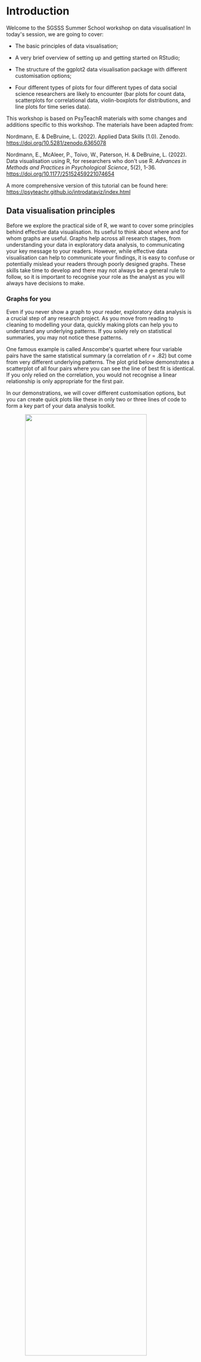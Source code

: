 # Introduction

Welcome to the SGSSS Summer School workshop on data visualisation! In today's session, we are going to cover:

- The basic principles of data visualisation;

- A very brief overview of setting up and getting started on RStudio;

- The structure of the ggplot2 data visualisation package with different customisation options;

- Four different types of plots for four different types of data social science researchers are likely to encounter (bar plots for count data, scatterplots for correlational data, violin-boxplots for distributions, and line plots for time series data).

This workshop is based on PsyTeachR materials with some changes and additions specific to this workshop. The materials have been adapted from:

Nordmann, E. & DeBruine, L. (2022). Applied Data Skills (1.0). Zenodo. https://doi.org/10.5281/zenodo.6365078

Nordmann, E., McAleer, P., Toivo, W., Paterson, H. & DeBruine, L. (2022). Data visualisation using R, for researchers who don't use R. *Advances in Methods and Practices in Psychological Science*, 5(2), 1-36. https://doi.org/10.1177/25152459221074654

A more comprehensive version of this tutorial can be found here: https://psyteachr.github.io/introdataviz/index.html

## Data visualisation principles

Before we explore the practical side of R, we want to cover some principles behind effective data visualisation. Its useful to think about where and for whom graphs are useful. Graphs help across all research stages, from understanding your data in exploratory data analysis, to communicating your key message to your readers. However, while effective data visualisation can help to communicate your findings, it is easy to confuse or potentially mislead your readers through poorly designed graphs. These skills take time to develop and there may not always be a general rule to follow, so it is important to recognise your role as the analyst as you will always have decisions to make. 

### Graphs for you 

Even if you never show a graph to your reader, exploratory data analysis is a crucial step of any research project. As you move from reading to cleaning to modelling your data, quickly making plots can help you to understand any underlying patterns. If you solely rely on statistical summaries, you may not notice these patterns. 

One famous example is called Anscombe's quartet where four variable pairs have the same statistical summary (a correlation of *r* = .82) but come from very different underlying patterns. The plot grid below demonstrates a scatterplot of all four pairs where you can see the line of best fit is identical. If you only relied on the correlation, you would not recognise a linear relationship is only appropriate for the first pair. 

In our demonstrations, we will cover different customisation options, but you can create quick plots like these in only two or three lines of code to form a key part of your data analysis toolkit. 

<img src="01-ch1-introduction_files/figure-html/anscombes quartet-1.png" width="80%" style="display: block; margin: auto;" />

### Graphs for your reader

When it is time to create visualisations for the benefit of your reader, graphs are capable of communicating your message faster and more effectively than any written summary. It is important though to balance efficiency with transparency about the underlying data. As we saw with Anscombe's quartet, simple summaries can mask more complicated problems. 

For example, you will often see bar plots in journal articles to show the difference between groups or conditions. Bar plots are great for displaying frequencies but when they are used to represent continuous data they can hide important details about the underlying data (see [Weissgerber et al., 2015](https://journals.plos.org/plosbiology/article?id=10.1371/journal.pbio.1002128)). The graphs below show a regular bar plot and then with the data superimposed. In the left plot (A), the two patterns of data look almost identical, but in the right plot (B), you can see they come from very different underlying distributions. 

<img src="01-ch1-introduction_files/figure-html/barbarplots-1.png" width="80%" style="display: block; margin: auto;" />

Your role as the data analyst is key here as what might be important in one type of plot or for one audience might be different in another context. It will be down to you to choose the type of plot you think is best suited to the data you are working with and the design features you choose to emphasise such as the underlying data or the comparisons you want your readers to focus on.

In the following sections, we provide a brief overview of different kinds of principles and design features to keep in mind before we introduce you to creating different plots in R later in the workshop. We could easily spend the whole workshop covering good and bad plot design, so we recommend chapter one - looking at data - from [Data Visualisation](https://socviz.co/index.html#preface) by Healy (2018) and the comprehensive journal article [The Science of Visual Data Communication: What Works](https://doi.org/10.1177/15291006211051956) by Franconeri et al. (2021) for further reading. 

### Common visual illusions 

Your visual system is pretty powerful and allows you to rapidly search for patterns in visual information. But for the same reasons that make graphs effective at communicating information, design features can also play tricks on the visual system and create illusions. Franconeri et al. organise illusions into different graph features including position, length, area, angle, and intensity. For the purposes of our demonstration and the graphs we will use, we will focus on two problems: y-axis truncation and choice of colour combinations.  

#### Y-axis truncation

One of the most powerful and most common illusions that can mislead people is truncated or non-zero axes, where (typically) the y-axis is shortened to zoom in on a smaller range of values. Franconeri et al. (2021) discuss studies that show people overestimate differences between two groups when you tell them the truncation is present and even if you get people to manually enter the values from each bar. For example, the bar plot below shows the same difference across the full 0 to 100 scale (A), then truncated between 45 and 60 to highlight the difference (B). 

<img src="01-ch1-introduction_files/figure-html/y axis trunc-1.png" width="80%" style="display: block; margin: auto;" />

This is another area where it takes time and experience to recognise where y-axis trunctation is misleading or not. Although we are not trying to turn this into a bar plot witch hunt, as a general rule of thumb, its usually not a good idea to truncate the y-axis of a bar plot as they are meant to display frequencies with a logical zero point. On the other hand, its acceptable to truncate line plots (chapter 6) as they are designed to show changes across time. For further information on the nuances, see [Correll et al. (2020)](http://arxiv.org/abs/1907.02035) who discuss when y-axis truncation can be honest or deceptive. 

#### Colour-vision impairments

One important design feature is how you will distinguish between different elements of your graph. Colour can be used to effectively code different groups or conditions, but many analysts do not think carefully about colour combinations. Colour-vision impairments affect a significant number of people, so it is important to consider whether someone who is colour blind could distinguish between groups/conditions and understand the message you are trying to communicate. In the plot below, on the top (A) is a scatterplot using green and purple, which can look identical for some types of colourblindness. On the bottom (B) is the same scatterplot using a colour blind friendly palette of greens. 

Fortunately, it is easy to choose colour blind friendly combinations as the R package we will be using comes with different palette options designed to be easier to read with colourblindness and that you can print in greyscale. We will demonstrate how you can do this in chapter three. 

<img src="01-ch1-introduction_files/figure-html/different colour schemes-1.png" width="80%" style="display: block; margin: auto;" />

### Highlight comparisons of interest

When we move to creating graphs with multiple variables in chapters 4 and 5, you will have control over which variable you place on the x-axis and which you place on the legend. It is important to think about which comparison you want your readers to make. Comparing features is a serial process which takes time and working memory, so your readers eyes must move between the different components and consider which are higher or lower as they move around the graph. This means you should make it easier for your readers to make the key comparisons by using connectivity and proximity. 

In the graph below, there are two ways of presenting the same data. In plot A, condition is on the x-axis while language is a grouping variable. In plot B, these are flipped with language on the x-axis and condition as a grouping variable. When creating this plot, you would need to consider whether you want to draw people's attention to the comparison between language groups or between the word/non-word conditions. 

If you wanted to emphasise the difference between conditions, then plot A forces people to shift their attention back and forth between non-word and word conditions across the whole plot. Compare this to plot B where the two conditions are placed side by side. In this version, it is much easier to compare the two conditions as they are proximal to each other. If you wanted to emphasise language, then the opposite would apply with plot A having language proximal to each other.   

<img src="01-ch1-introduction_files/figure-html/flipping comparisons-1.png" width="80%" style="display: block; margin: auto;" />

### Integrate relevant text

Although we just demonstrated the use of a legend to help label grouping variables, these can also take up working memory when there are many labels to remember. If you only have a colour or shape to identify different bars or lines, then your reader might forget what they represent. The reader must keep cross-referencing the legend with the plot, adding to the working memory load of the comparisons you want them to make. 

Below, we use a legend to plot the age group for the rate of Danish people fully vaccinated for COVID-19 over time, but we could also directly label the lines. We will demonstrate how to create the plot in chapter 6. In plot A, the lines are labelled by colour in the legend, but we must keep cross-referencing which colour relates to each age group. Particularly as the 80+ group is the top line but the bottom entry in the legend, you must keep cross-referencing the legend with the lines. Alternatively, in plot B we removed the legend and directly labelled the age groups instead for proximity of information. For added connectivity, the colour of the labels are also the same as the lines. 

<img src="01-ch1-introduction_files/figure-html/label line graph-1.png" width="80%" style="display: block; margin: auto;" /><img src="01-ch1-introduction_files/figure-html/label line graph-2.png" width="80%" style="display: block; margin: auto;" />

Keep in mind integrating text is not always possible and it will be your decision to judge whether it is more informative to use a legend or directly add labels. If there are many overlapping lines or points, adding annotations may make your plot more crowded and harder to read than including a legend. As you will see in chapter 6, for this demonstration we removed some of the younger age groups as they overlapped at the end date, making it difficult to add informative annotations. This means annotations were informative for the restricted data but a legend might have been better for the full data. This is all part of the process of deciding what works best for your project.  

### Use formats familiar to your audience

Some plot types are ubiquitous like bar and line plots. Regardless of your discipline, everyone knows how to read and interpret these plots. Data visualisations require the reader to have existing knowledge or schemas for how they expect data to be presented. When the reader knows how to interpret the plot type, they can focus on the message you are trying to communicate. 

On the other hand, if your reader is unfamiliar to the data visualisation format, they must first learn how to interpret your plot before they can appreciate the message you are trying to communicate. On the workshop slides, there are two unusual plots reproduced from Franconeri et al. (2021). For example, in time series data, many people would expect your outcome to be on the y-axis and the change in time across the x-axis. When there are two outcomes, you can include two y-axes to show how the outcomes change across time which is relatively easy for people to understand. 

Alternatively, a more specialised version of the plot is including the two outcomes on the x- and y-axis, and each point represents the measurement date. This means you can follow the intersection between the two outcomes as a line that wiggles across the plot. The specialised plot shows the same information but the format might not be familiar to your reader, meaning they must work out how to interpret the plot before they can appreciate the message. 

As you might have expected given our repeated warnings, your choice of plot type is a compromise between what you think best communicates your message and what will be accessible to your readers. Sometimes plots are common but ill-advised like bar plots. They should not be used for continuous outcomes as we will demonstrate in chapter 5, but they are so ubiquitous that some audiences might still want them. This means it will be your judgment call on whether you use a less familiar visualisation format but feel it best communicates your data and message.

### Guide viewers to your conceptual message

For our final point, like choosing visualisation formats familiar to your reader, it is also important to respect associations between visualisation designs and data types. When interpreting plots, people rely on schemas to interpret the information they are presented. These associations are relatively universal like top vs bottom for the position (closer to the top means a greater value) and light vs dark for luminescence (darker colours on a light background means a greater value). Similarly, plot types are designed to work with certain combinations of data, like a bar plot uses categorical variables for bars and the bar height shows frequencies or your outcome. When you go against these schemas, it can be deeply confusing for your reader. 

On the workshop slides, we included a famous example that was meant to be a clever design trick, showing the number of gun deaths in Florida around the "Stand Your Ground" law enactment, but it plotted more deaths towards the bottom of the graph. This flips the general understanding that the bottom of the a graph means smaller, so on first glance it looks like there were fewer deaths after enacting the law rather than more. 

This is another area where subject knowledge is important as some disciplines have their own conventions which can change over time. For example, in EEG research (Electroencephalography - where brain activity is measured with electrodes stuck to the scalp) it was conventional to plot amplitude with negative values at the top and positives values at the bottom (plot A below). This can look a little odd to those unfamiliar with EEG data and breaks conventional understanding that top means higher numbers. Over time though, this convention has changed and more studies report amplitude with positive values at the top (plot B below). This shows how conventions change over time and it is important to keep your audience in mind to make your data visualisation as accessible and intuitive as possible. 

<img src="01-ch1-introduction_files/figure-html/EEG time series-1.png" width="80%" style="display: block; margin: auto;" />

## Why use R for data visualisation?

Now we have covered some principles of data visualisation, it is also important to understand why we want you to use R. Creating data visualisations by writing code (as opposed to using point-and-click software) increases the reproducibility of your work. If you write code to produce your plots, you can reuse and adapt that code in the future. Finally, using R to create data visualisations gives you control over basically every element of your plot.

We hope that this workshop will inspire you to start experimenting with R! In today's session we are simply focusing on visualisation and don't really touch on data wrangling (which is the most time-consuming part of any data analysis). The data you will encounter in the wild will be messier than what you see today - it's perfectly acceptable to start by cleaning your data on software that you feel more comfortable with and simply reading the clean data into R for visualisation. However, we do recommend eventually moving onto doing all parts of the analysis in R for the reproducibility benefits outlined above. If you want to dip your toes into data wrangling, the PsyTeachR team have a wealth of materials for different levels of expertise freely available online: https://psyteachr.github.io/ 

## A very short introduction to R

### Installing R

If you don't have R and RStudio installed, please follow the instructions here: https://emilynordmann.github.io/workshop-dataviz/installing-r.html

Alternatively, you can create a free profile for RStudio Cloud: https://rstudio.cloud/

### What are R and RStudio?

R is a programming language that you will write code in and RStudio is an Integrated Development Environment (IDE), which makes working in R easier. You can use R without R Studio but we wouldn't recommend it. RStudio serves as a text editor, file manager, spreadsheet viewer, and more. The key thing to remember is that you are actually using two pieces of software, which means that from time-to-time, both of them may have separate updates.

#### RStudio

By default, RStudio is arranged with four window panes.

<div class="figure" style="text-align: center">
<img src="images/intro/rstudio.png" alt="The RStudio IDE" width="80%" />
<p class="caption">(\#fig:img-rstudio)The RStudio IDE</p>
</div>

The upper left pane is the **source pane**, where you view, write, and edit code from files and view data in a spreadsheet format. When you first open RStudio, this pane won't display until we open a document or load in some data.

The lower left pane is the **console pane**, where you can type in commands and view output messages. You can write code in the console to test it out, but it won't be saved! You need to write your code into a script in the source pane to save it.

The right panes have several different tabs that show you information about your code. The most used tabs in the upper right pane are the **Environment tab** and the **Help tab**. The environment tab lists some information about the objects that you have defined in your code.

In the lower right pane, the most used tabs are the **Files** tab for directory structure, the **Plots** tab for plots made in a script, the **Packages** tab for managing add-on packages, and the **Viewer** tab to display reports created by your scripts. You can change the location of panes and what tabs are shown under Preferences > Pane Layout.

### Functions

When you install R you will have access to a range of functions including options for data wrangling and statistical analysis. The functions that are included in the default installation are typically referred to as base R, and you can think of them like the default apps that come pre-loaded on your phone. 

If you type a function into the console pane, it will run as soon as you hit enter. If you put the function in a script or R Markdown document, it won't run until you run the code.

For example, the function `sum()` is included in base R. In the console, run the below code:


```r
sum(1,2,3)
```

```
## [1] 6
```

### Arguments 

Most functions require you to specify arguments in them. Arguments are basically you telling the function how you want it to run. As an example, look at the help documentation for the function `sample()` which randomly samples items from a list. 


```r
?sample
```

The help documentation for `sample()` should appear in the bottom right help panel. We see that `sample()` takes the following form:


```r
sample(x, size, replace = FALSE, prob = NULL)
```

In the arguments section, there are explanations for each of the arguments. `x` is the list of items we want to choose from, `size` is the number of items we want to choose, `replace` is whether or not each item may be selected more than once, and `prob` gives the probability that each item is chosen. 

In the details section it notes that if no values are entered for `replace` or `prob` it will use defaults of `FALSE` (each item can only be chosen once) and `NULL` (all items will have equal probability of being chosen). Because there is no default value for `x` or `size`, they must be specified otherwise the code won't run.

Let's try an example and just change the required arguments to `x` and `size` to ask R to choose 5 random letters (`letters` is a built-in vector - a sequence of data - of the 26 lower-case Latin letters). 


```r
sample(x = letters, size = 5)
```

```
## [1] "k" "n" "d" "u" "b"
```

### Objects

Objects are things you create in your code, and they can contain different things such as numbers, words, results of analyses, or dataframes. A large part of your coding will involve creating and manipulating objects. You assign content to an object using `<-`.

Run the following code in the console:


```r
test <- "potato"

summed <- 1+2
```

Try to create an object called `name` and enter your name, and an object called `age` and add your age. You need quotation marks for objects made of letters (this is called `characters` in R), but you won't need them for numbers.

### Packages

Packages are add-ons which allow you to access different functions that are not included in base R. This is done using `install.packages()`. This is like installing an app on your phone: you only have to do it once and the app will remain installed until you remove it. Once you launch the app, it will run in the background until you close it or restart your phone. Likewise, when you install a package, the package will be available (but not loaded) every time you open up R.

This tutorial will require you to use the `ggplot2` package, which is a part of the `tidyverse` collection. To install it, copy and paste the below code into the console (the bottom left hand pane) and press enter to execute the code.


```r
# type this in the console pane, never in a script or an R Markdown (.RMd) file!
install.packages("tidyverse")
```

You should always install packages in the console and never in a script - leaving this code in your script can lead you to unintentionally install a package update you didn't want. For this reason, avoid including install code in any script or Markdown document.
